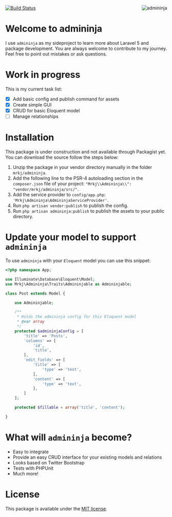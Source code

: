 [![Build Status](https://travis-ci.org/mrk-j/admininja.svg?branch=master)](https://travis-ci.org/mrk-j/admininja)
<img align="right" src="https://cloud.githubusercontent.com/assets/1250622/6046044/ed8e5746-ac9e-11e4-9672-7d16d5c0ff5c.png" alt="admininja" />

Welcome to admininja
===

I use `admininja` as my sideproject to learn more about Laravel 5 and package development. You are always welcome to contribute to my journey. Feel free to point out mistakes or ask questions.

Work in progress
===

This is my current task list:

- [x] Add basic config and publish command for assets
- [x] Create simple GUI
- [x] CRUD for basic Eloquent model
- [ ] Manage relationships

Installation
===

This package is under construction and not available through Packagist yet. You can download the source follow the steps below:

1. Unzip the package in your vendor directory manually in the folder `mrkj/admininja`.
2. Add the following line to the PSR-4 autoloading section in the `composer.json` file of your project: `"Mrkj\\Admininja\\": "vendor/mrkj/admininja/src/"`.
3. Add the service provider to `config/app.php`: `'Mrkj\Admininja\AdmininjaServiceProvider'`.
4. Run `php artisan vendor:publish` to publish the config.
5. Run `php artisan admininja:publish` to publish the assets to your public directory.

Update your model to support `admininja`
===

To use `admininja` with your `Eloquent` model you can use this snippet:

``` php
<?php namespace App;

use Illuminate\Database\Eloquent\Model;
use Mrkj\Admininja\Traits\Admininjable as Admininjable;

class Post extends Model {

	use Admininjable;

	/**
	 * Holds the admininja config for this Eloquent model
	 * @var array
	 */
	protected $admininjaConfig = [
		'title' => 'Posts',
		'columns' => [
			'id',
			'title',
		],
		'edit_fields' => [
			'title' => [
				'type' => 'text',
			],
			'content' => [
				'type' => 'text',
			],
		]
	];

	protected $fillable = array('title', 'content');

}
```

What will `admininja` become?
===

* Easy to integrate
* Provide an easy CRUD interface for your existing models and relations
* Looks based on Twitter Bootstrap
* Tests with PHPUnit
* Much more!

License
===

This package is available under the [MIT license](https://github.com/mrk-j/blob/master/LICENSE).
